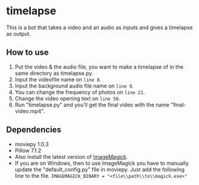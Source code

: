 # timelapse

This is a bot that takes a video and an audio as inputs and gives a timelapse as output.

## How to use

1. Put the video & the audio file, you want to make a timelapse of in the same directory as timelapse.py.
2. Input the videofile name on ```line 8```.
3. Input the background audio file name on ```line 9```.
4. You can change the frequency of photos on ```line 21```.
3. Change the video opening text on ```line 50```.
4. Run "timelapse.py" and you'll get the final video with the name "final-video.mp4".

## Dependencies

- moviepy 1.0.3
- Pillow 7.1.2
- Also install the latest version of [ImageMagick](https://imagemagick.org/script/download.php).
- If you are on Windows, then to use ImageMagick you have to manually update the "default_config.py" file in moviepy. Just add the following line to the file.
```IMAGEMAGICK_BINARY = "<file\\path\\to\\magick.exe>"```

